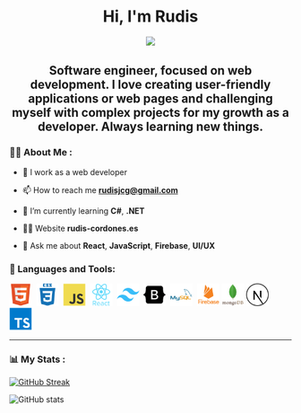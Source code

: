 
<div align='center'>
  
<h1 align='center'>Hi, I'm Rudis</h1>
<img src="https://github.com/krakatua/krakatua/assets/82242977/5d027a0f-59bd-4903-a909-f914f7e68f3e" width="full"/>

<h2 align='center'>Software engineer, focused on web development. I love creating user-friendly applications or web pages and challenging myself with complex projects for my growth as a developer. Always learning new things.</h2>

</div>


### 👨‍💻 About Me :

- 📝 I work as a web developer

- 📫 How to reach me **rudisjcg@gmail.com**

- 🌱 I’m currently learning **C#**, **.NET**

- 👨‍💻 Website **rudis-cordones.es** 

- 💬 Ask me about **React**, **JavaScript**, **Firebase**, **UI/UX**


<div align="left">
    <h3>🔨 Languages and Tools:</h3>
    <div>
        <img src="https://github.com/devicons/devicon/blob/master/icons/html5/html5-original.svg" title="HTML5" alt="HTML" width="40" height="40"/>&nbsp;
        <img src="https://github.com/devicons/devicon/blob/master/icons/css3/css3-plain-wordmark.svg"  title="CSS3" alt="CSS" width="40" height="40"/>&nbsp;
        <img src="https://github.com/devicons/devicon/blob/master/icons/javascript/javascript-original.svg" title="JavaScript" alt="JavaScript" width="40" height="40"/>&nbsp;
        <img src="https://github.com/devicons/devicon/blob/master/icons/react/react-original-wordmark.svg" title="React" alt="React" width="40" height="40"/>&nbsp;
       <img src="https://github.com/devicons/devicon/blob/master/icons/tailwindcss/tailwindcss-plain.svg" title="React" alt="React" width="40" height="40"/>&nbsp;
        <img src="https://github.com/devicons/devicon/blob/master/icons/bootstrap/bootstrap-plain.svg" title="Bootstrap" alt="Bootstrap" width="40" height="40"/>&nbsp;
        <img src="https://github.com/devicons/devicon/blob/master/icons/mysql/mysql-original-wordmark.svg" title="MySQL"  alt="MySQL" width="40" height="40"/>&nbsp;
        <img src="https://github.com/devicons/devicon/blob/master/icons/firebase/firebase-plain-wordmark.svg" title="Git" **alt="Git" width="40" height="40"/>
        <img src="https://github.com/devicons/devicon/blob/master/icons/mongodb/mongodb-original-wordmark.svg" title="Git" **alt="Git" width="40" height="40"/>
        <img src="https://github.com/devicons/devicon/blob/master/icons/nextjs/nextjs-line.svg" title="Git" **alt="Git" width="40" height="40"/>
      <img src="https://github.com/devicons/devicon/blob/master/icons/typescript/typescript-original.svg" title="Git" **alt="Git" width="40" height="40"/>
      </div>
</div>




---

### 📊 My Stats :

[![GitHub Streak](http://github-readme-streak-stats.herokuapp.com/?user=rudisjcg&theme=onedark)](https://git.io/streak-stats)

![GitHub stats](https://github-readme-stats.vercel.app/api?username=rudisjcg&show_icons=true&theme=radical)




<!--
**krakatua/krakatua** is a ✨ _special_ ✨ repository because its `README.md` (this file) appears on your GitHub profile.

Here are some ideas to get you started:

- 🔭 I’m currently working on ...
- 🌱 I’m currently learning ...
- 👯 I’m looking to collaborate on ...
- 🤔 I’m looking for help with ...
- 💬 Ask me about ...
- 📫 How to reach me: ...
- 😄 Pronouns: ...
- ⚡ Fun fact: ...
-->
